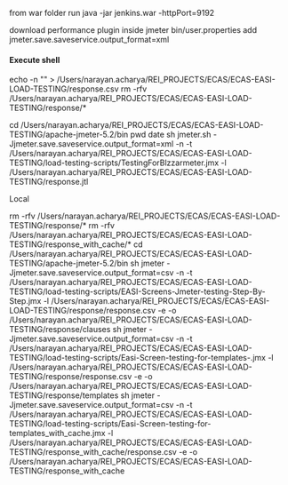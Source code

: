  from war folder run  java -jar jenkins.war -httpPort=9192

download performance plugin
inside jmeter  bin/user.properties add    jmeter.save.saveservice.output_format=xml
 
 
#### Execute shell
echo -n "" >  /Users/narayan.acharya/REI_PROJECTS/ECAS/ECAS-EASI-LOAD-TESTING/response.csv
rm -rfv /Users/narayan.acharya/REI_PROJECTS/ECAS/ECAS-EASI-LOAD-TESTING/response/* 

cd /Users/narayan.acharya/REI_PROJECTS/ECAS/ECAS-EASI-LOAD-TESTING/apache-jmeter-5.2/bin
pwd
date
sh  jmeter.sh -Jjmeter.save.saveservice.output_format=xml -n -t /Users/narayan.acharya/REI_PROJECTS/ECAS/ECAS-EASI-LOAD-TESTING/load-testing-scripts/TestingForBlzzarmeter.jmx -l /Users/narayan.acharya/REI_PROJECTS/ECAS/ECAS-EASI-LOAD-TESTING/response.jtl 







Local

rm -rfv /Users/narayan.acharya/REI_PROJECTS/ECAS/ECAS-EASI-LOAD-TESTING/response/* 
rm -rfv /Users/narayan.acharya/REI_PROJECTS/ECAS/ECAS-EASI-LOAD-TESTING/response_with_cache/* 
cd /Users/narayan.acharya/REI_PROJECTS/ECAS/ECAS-EASI-LOAD-TESTING/apache-jmeter-5.2/bin
sh  jmeter -Jjmeter.save.saveservice.output_format=csv -n -t /Users/narayan.acharya/REI_PROJECTS/ECAS/ECAS-EASI-LOAD-TESTING/load-testing-scripts/EASI-Screens-Jmeter-testing-Step-By-Step.jmx -l /Users/narayan.acharya/REI_PROJECTS/ECAS/ECAS-EASI-LOAD-TESTING/response/response.csv -e -o /Users/narayan.acharya/REI_PROJECTS/ECAS/ECAS-EASI-LOAD-TESTING/response/clauses
sh  jmeter -Jjmeter.save.saveservice.output_format=csv -n -t /Users/narayan.acharya/REI_PROJECTS/ECAS/ECAS-EASI-LOAD-TESTING/load-testing-scripts/Easi-Screen-testing-for-templates-.jmx -l /Users/narayan.acharya/REI_PROJECTS/ECAS/ECAS-EASI-LOAD-TESTING/response/response.csv -e -o /Users/narayan.acharya/REI_PROJECTS/ECAS/ECAS-EASI-LOAD-TESTING/response/templates
sh  jmeter -Jjmeter.save.saveservice.output_format=csv -n -t /Users/narayan.acharya/REI_PROJECTS/ECAS/ECAS-EASI-LOAD-TESTING/load-testing-scripts/Easi-Screen-testing-for-templates_with_cache.jmx -l /Users/narayan.acharya/REI_PROJECTS/ECAS/ECAS-EASI-LOAD-TESTING/response_with_cache/response.csv -e -o /Users/narayan.acharya/REI_PROJECTS/ECAS/ECAS-EASI-LOAD-TESTING/response_with_cache
